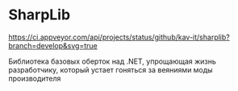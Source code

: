 SharpLib
========

https://ci.appveyor.com/api/projects/status/github/kav-it/sharplib?branch=develop&svg=true

Библиотека базовых оберток над .NET, упрощающая жизнь разработчику, который устает гоняться за веяниями моды производителя
